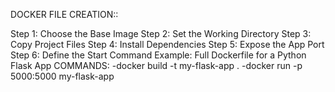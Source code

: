 DOCKER FILE CREATION::

Step 1: Choose the Base Image
Step 2: Set the Working Directory
Step 3: Copy Project Files
Step 4: Install Dependencies
Step 5: Expose the App Port
Step 6: Define the Start Command
Example: Full Dockerfile for a Python Flask App
COMMANDS:
-docker build -t my-flask-app .
-docker run -p 5000:5000 my-flask-app


